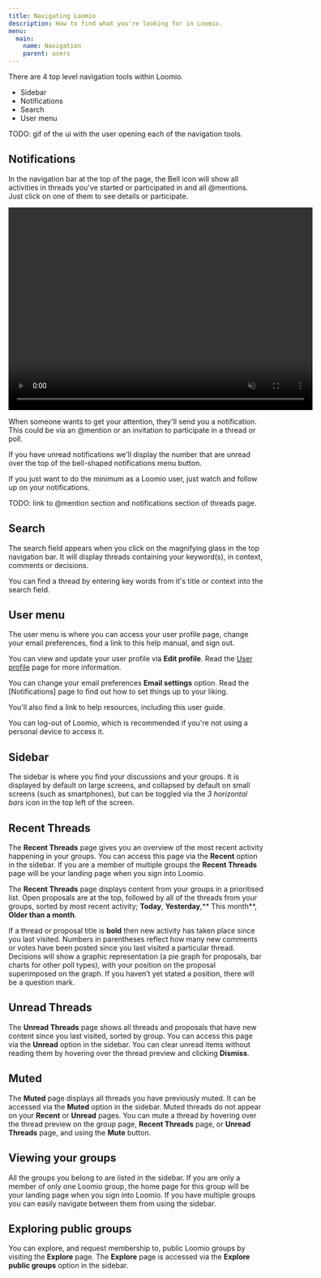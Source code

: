 ```yaml
---
title: Navigating Loomio
description: How to find what you're looking for in Loomio.
menu:
  main:
    name: Navigation
    parent: users
---
```


There are 4 top level navigation tools within Loomio.

- Sidebar
- Notifications
- Search
- User menu

TODO: gif of the ui with the user opening each of the navigation tools.

## Notifications

In the navigation bar at the top of the page, the Bell icon will show all activities in threads you've started or participated in and all @mentions. Just click on one of them to see details or participate.

<video width="600" height="400" playsinline muted loop controls>
<source src="checking_notifications.mp4" type="video/mp4">
</video>

When someone wants to get your attention, they'll send you a notification. This could be via an @mention or an invitation to participate in a thread or poll.

If you have unread notifications we'll display the number that are unread over the top of the bell-shaped notifications menu button.

If you just want to do the minimum as a Loomio user, just watch and follow up on your notifications.

TODO: link to @mention section and notifications section of threads page.

## Search
The search field appears when you click on the magnifying glass in the top navigation bar. It will display threads containing your keyword(s), in context, comments or decisions.

You can find a thread by entering key words from it's title or context into the search field.

## User menu
The user menu is where you can access your user profile page, change your email preferences, find a link to this help manual, and sign out.

You can view and update your user profile via **Edit profile**. Read the [User profile](../user_profile) page for more information.

You can change your email preferences **Email settings** option. Read the [Notifications] page to find out how to set things up to your liking.

You'll also find a link to help resources, including this user guide.

You can log-out of Loomio, which is recommended if you're not using a personal device to access it.

## Sidebar
The sidebar is where you find your discussions and your groups. It is displayed by default on large screens, and collapsed by default on small screens (such as smartphones), but can be toggled via the _3 horizontal bars_ icon in the top left of the screen.

## Recent Threads

The **Recent Threads** page gives you an overview of the most recent activity happening in your groups. You can access this page via the **Recent** option in the sidebar. If you are a member of multiple groups the **Recent Threads** page will be your landing page when you sign into Loomio.

The **Recent Threads** page displays content from your groups in a prioritised list. Open proposals are at the top, followed by all of the threads from your groups, sorted by most recent activity; **Today**, **Yesterday**,** This month**, **Older than a month**.

If a thread or proposal title is **bold** then new activity has taken place since you last visited. Numbers in parentheses reflect how many new comments or votes have been posted since you last visited a particular thread. Decisions will show a graphic representation (a pie graph for proposals, bar charts for other poll types), with your position on the proposal superimposed on the graph. If you haven’t yet stated a position, there will be a question mark.

## Unread Threads

The **Unread Threads** page shows all threads and proposals that have new content since you last visited, sorted by group. You can access this page via the **Unread** option in the sidebar. You can clear unread items without reading them by hovering over the thread preview and clicking **Dismiss**.

## Muted

The **Muted** page displays all threads you have previously muted. It can be accessed via the **Muted** option in the sidebar. Muted threads do not appear on your **Recent** or **Unread** pages.  You can mute a thread by hovering over the thread preview on the group page, **Recent Threads** page, or **Unread Threads** page, and using the **Mute** button.

## Viewing your groups
All the groups you belong to are listed in the sidebar. If you are only a member of only one Loomio group, the home page for this group will be your landing page when you sign into Loomio. If you have multiple groups you can easily navigate between them from using the sidebar.

## Exploring public groups
You can explore, and request membership to, public Loomio groups by visiting the **Explore** page. The **Explore** page is accessed via the **Explore public groups** option in the sidebar.
